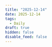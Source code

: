 ```yaml
---
title: "2025-12-14"
date: 2025-12-14
tags:
  - Daily
draft: true
hidden: false
disable_feed: false
---
```


